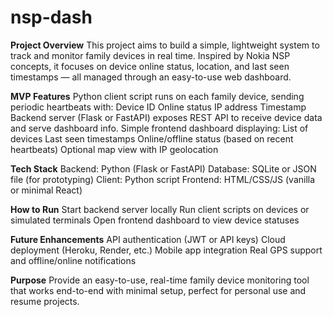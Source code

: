 # nsp-dash

**Project Overview**
This project aims to build a simple, lightweight system to track and monitor family devices in real time. Inspired by Nokia NSP concepts, it focuses on device online status, location, and last seen timestamps — all managed through an easy-to-use web dashboard.

**MVP Features**
Python client script runs on each family device, sending periodic heartbeats with:
  Device ID
  Online status
  IP address
  Timestamp
Backend server (Flask or FastAPI) exposes REST API to receive device data and serve dashboard info.
Simple frontend dashboard displaying:
  List of devices
  Last seen timestamps
  Online/offline status (based on recent heartbeats)
  Optional map view with IP geolocation

**Tech Stack**
Backend: Python (Flask or FastAPI)
Database: SQLite or JSON file (for prototyping)
Client: Python script
Frontend: HTML/CSS/JS (vanilla or minimal React)

**How to Run**
Start backend server locally
Run client scripts on devices or simulated terminals
Open frontend dashboard to view device statuses

**Future Enhancements**
API authentication (JWT or API keys)
Cloud deployment (Heroku, Render, etc.)
Mobile app integration
Real GPS support and offline/online notifications

**Purpose**
Provide an easy-to-use, real-time family device monitoring tool that works end-to-end with minimal setup, perfect for personal use and resume projects.

